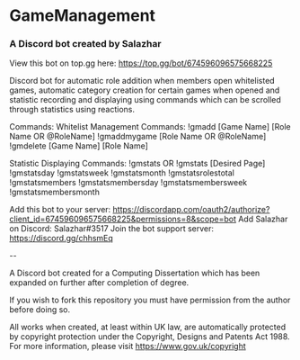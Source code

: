 # GameManagement
### A Discord bot created by Salazhar

View this bot on top.gg here: https://top.gg/bot/674596096575668225

Discord bot for automatic role addition when members open whitelisted games, automatic category creation for certain games when opened and statistic recording and displaying using commands which can be scrolled through statistics using reactions.

Commands: 
Whitelist Management Commands:
!gmadd [Game Name] [Role Name OR @RoleName] !gmaddmygame [Role Name OR @RoleName] !gmdelete [Game Name] [Role Name]

Statistic Displaying Commands:
!gmstats OR !gmstats [Desired Page] !gmstatsday !gmstatsweek !gmstatsmonth !gmstatsrolestotal !gmstatsmembers !gmstatsmembersday !gmstatsmembersweek !gmstatsmembersmonth

Add this bot to your server: https://discordapp.com/oauth2/authorize?client_id=674596096575668225&permissions=8&scope=bot
Add Salazhar on Discord: Salazhar#3517
Join the bot support server: https://discord.gg/chhsmEq

--

A Discord bot created for a Computing Dissertation which has been expanded on further after completion of degree.

If you wish to fork this repository you must have permission from the author before doing so.

All works when created, at least within UK law, are automatically protected by copyright protection under the Copyright, Designs and Patents Act 1988. For more information, please visit https://www.gov.uk/copyright
